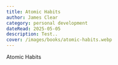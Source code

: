 ```yaml
---
title: Atomic Habits
author: James Clear
category: personal development
dateRead: 2025-05-05
description: Test..
cover: /images/books/atomic-habits.webp
---
```


Atomic Habits
